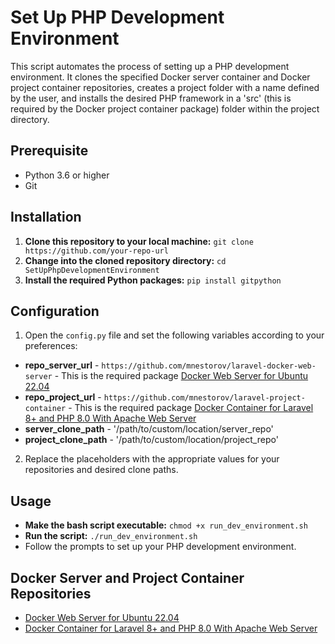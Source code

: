 # Set Up PHP Development Environment

This script automates the process of setting up a PHP development environment. It clones the specified Docker server container and Docker project container repositories, creates a project folder with a name defined by the user, and installs the desired PHP framework in a 'src' (this is required by the Docker project container package) folder within the project directory.

## Prerequisite

- Python 3.6 or higher
- Git

## Installation

1. **Clone this repository to your local machine:** `git clone https://github.com/your-repo-url`
2. **Change into the cloned repository directory:** `cd SetUpPhpDevelopmentEnvironment`
3. **Install the required Python packages:** `pip install gitpython`

## Configuration

1. Open the `config.py` file and set the following variables according to your preferences:

- **repo_server_url** - `https://github.com/mnestorov/laravel-docker-web-server` - This is the required package [Docker Web Server for Ubuntu 22.04](https://github.com/mnestorov/laravel-docker-web-server)
- **repo_project_url** - `https://github.com/mnestorov/laravel-project-container` - This is the required package [Docker Container for Laravel 8+ and PHP 8.0 With Apache Web Server](https://github.com/mnestorov/laravel-project-container)
- **server_clone_path** - '/path/to/custom/location/server_repo'
- **project_clone_path** - '/path/to/custom/location/project_repo'

2. Replace the placeholders with the appropriate values for your repositories and desired clone paths.

## Usage

- **Make the bash script executable:** `chmod +x run_dev_environment.sh`
- **Run the script:** `./run_dev_environment.sh`
- Follow the prompts to set up your PHP development environment.

## Docker Server and Project Container Repositories

- [Docker Web Server for Ubuntu 22.04](https://github.com/mnestorov/laravel-docker-web-server)
- [Docker Container for Laravel 8+ and PHP 8.0 With Apache Web Server](https://github.com/mnestorov/laravel-project-container)